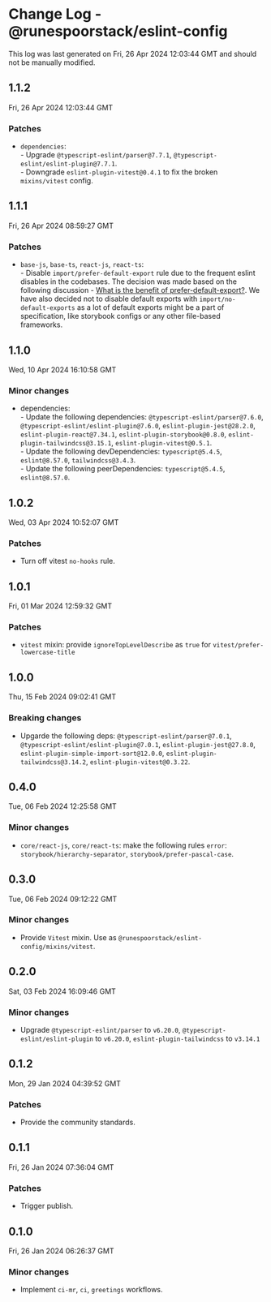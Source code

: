 # Change Log - @runespoorstack/eslint-config

This log was last generated on Fri, 26 Apr 2024 12:03:44 GMT and should not be manually modified.

## 1.1.2
Fri, 26 Apr 2024 12:03:44 GMT

### Patches

- `dependencies`: <br/>- Upgrade `@typescript-eslint/parser@7.7.1`, `@typescript-eslint/eslint-plugin@7.7.1`. <br/>- Downgrade `eslint-plugin-vitest@0.4.1` to fix the broken `mixins/vitest` config.

## 1.1.1
Fri, 26 Apr 2024 08:59:27 GMT

### Patches

- `base-js`, `base-ts`, `react-js`, `react-ts`: <br/>- Disable `import/prefer-default-export` rule due to the frequent eslint disables in the codebases. The decision was made based on the following discussion - [What is the benefit of prefer-default-export?](https://github.com/airbnb/javascript/issues/1365). We have also decided not to disable default exports with `import/no-default-exports` as a lot of default exports might be a part of specification, like storybook configs or any other file-based frameworks.

## 1.1.0
Wed, 10 Apr 2024 16:10:58 GMT

### Minor changes

- dependencies: <br/>- Update the following dependencies: `@typescript-eslint/parser@7.6.0`, `@typescript-eslint/eslint-plugin@7.6.0`, `eslint-plugin-jest@28.2.0`, `eslint-plugin-react@7.34.1`, `eslint-plugin-storybook@0.8.0`, `eslint-plugin-tailwindcss@3.15.1`, `eslint-plugin-vitest@0.5.1`. <br/>- Update the following devDependencies: `typescript@5.4.5`, `eslint@8.57.0`, `tailwindcss@3.4.3`. <br/>- Update the following peerDependencies: `typescript@5.4.5`, `eslint@8.57.0`.

## 1.0.2
Wed, 03 Apr 2024 10:52:07 GMT

### Patches

- Turn off vitest `no-hooks` rule.

## 1.0.1
Fri, 01 Mar 2024 12:59:32 GMT

### Patches

- `vitest` mixin: provide `ignoreTopLevelDescribe` as `true` for `vitest/prefer-lowercase-title`

## 1.0.0
Thu, 15 Feb 2024 09:02:41 GMT

### Breaking changes

- Upgarde the following deps: `@typescript-eslint/parser@7.0.1`, `@typescript-eslint/eslint-plugin@7.0.1`, `eslint-plugin-jest@27.8.0`, `eslint-plugin-simple-import-sort@12.0.0`, `eslint-plugin-tailwindcss@3.14.2`, `eslint-plugin-vitest@0.3.22`.

## 0.4.0
Tue, 06 Feb 2024 12:25:58 GMT

### Minor changes

- `core/react-js`, `core/react-ts`: make the following rules `error`: `storybook/hierarchy-separator`, `storybook/prefer-pascal-case`.

## 0.3.0
Tue, 06 Feb 2024 09:12:22 GMT

### Minor changes

- Provide `Vitest` mixin. Use as `@runespoorstack/eslint-config/mixins/vitest`.

## 0.2.0
Sat, 03 Feb 2024 16:09:46 GMT

### Minor changes

- Upgrade `@typescript-eslint/parser` to `v6.20.0`, `@typescript-eslint/eslint-plugin` to `v6.20.0`, `eslint-plugin-tailwindcss` to `v3.14.1`

## 0.1.2
Mon, 29 Jan 2024 04:39:52 GMT

### Patches

- Provide the community standards.

## 0.1.1
Fri, 26 Jan 2024 07:36:04 GMT

### Patches

- Trigger publish.

## 0.1.0
Fri, 26 Jan 2024 06:26:37 GMT

### Minor changes

- Implement `ci-mr`, `ci`, `greetings` workflows.

